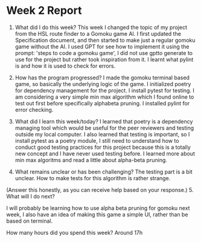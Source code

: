 # Week 2 Report

1. What did I do this week?
This week I changed the topic of my project from the HSL route finder to a Gomoku game AI. I first updated the Specification document, and then started to make just a regular gomoku game without the AI. I used GPT for see how to implement it using the prompt: 'steps to code a gomoku game', I did not use gptto generate to use for the project but rather took inspiration from it. I learnt what pylint is and how it is used to check for errors.



2. How has the program progressed?
I made the gomoku terminal based game, so basically the underlying logic of the game. I initialized poetry for dependency management for the project. 
I install pytest for testing. I am considering a very simple min max algorithm which I found online to test out first before specifically alphabeta pruning. I installed pylint for error checking. 


3. What did I learn this week/today?
I learned that poetry is a dependency managing tool which would be useful for the peer reviewers and testing outside my local computer. I also learned 
that testing is important, so I install pytest as a poetry module, I still need to understand how to conduct good testing practices for this project because this is a totally new concept and I have never used testing before. I learned more about min max algoritms and read a little about alpha-beta pruning.



4. What remains unclear or has been challenging?
The testing part is a bit unclear. How to make tests for this algorithm is rather strange. 

(Answer this honestly, as you can receive help based on your response.)
5. What will I do next?

I will probably be learning how to use alpha beta pruning for gomoku next week, I also have an idea of making this game a simple UI, rather than be based on terminal.

How many hours did you spend this week?
Around 17h
